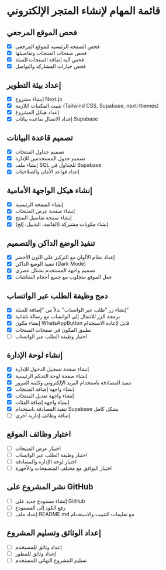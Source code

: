 # قائمة المهام لإنشاء المتجر الإلكتروني

## فحص الموقع المرجعي
- [x] فحص الصفحة الرئيسية للموقع المرجعي
- [x] فحص صفحات المنتجات وتفاصيلها
- [x] فحص آلية إضافة المنتجات للسلة
- [x] فحص خيارات المشاركة والتواصل

## إعداد بيئة التطوير
- [x] إنشاء مشروع Next.js
- [x] تثبيت المكتبات اللازمة (Tailwind CSS, Supabase, next-themes)
- [x] إعداد هيكل المشروع
- [x] إعداد الاتصال بقاعدة بيانات Supabase

## تصميم قاعدة البيانات
- [x] تصميم جداول المنتجات
- [x] تصميم جدول المستخدمين للإدارة
- [x] إنشاء ملف SQL للجداول في Supabase
- [x] إعداد قواعد الأمان والصلاحيات

## إنشاء هيكل الواجهة الأمامية
- [x] إنشاء الصفحة الرئيسية
- [x] إنشاء صفحة عرض المنتجات
- [x] إنشاء صفحة تفاصيل المنتج
- [x] إنشاء مكونات مشتركة (القائمة، التذييل، إلخ)

## تنفيذ الوضع الداكن والتصميم
- [x] إعداد نظام الألوان مع التركيز على اللون الأخضر
- [x] تنفيذ الوضع الداكن (Dark Mode)
- [x] تصميم واجهة المستخدم بشكل عصري
- [x] جعل الموقع متجاوب مع جميع أحجام الشاشات

## دمج وظيفة الطلب عبر الواتساب
- [x] إنشاء زر "طلب عبر الواتساب" بدلاً من "إضافة للسلة"
- [x] برمجة الزر للانتقال إلى الواتساب مع رسالة تلقائية
- [x] إنشاء مكون WhatsAppButton قابل لإعادة الاستخدام
- [x] تطبيق المكون في صفحات المنتجات
- [ ] اختبار وظيفة الطلب عبر الواتساب

## إنشاء لوحة الإدارة
- [x] إنشاء صفحة تسجيل الدخول للإدارة
- [x] إنشاء صفحة لوحة التحكم الرئيسية
- [x] تنفيذ المصادقة باستخدام البريد الإلكتروني وكلمة المرور
- [x] إنشاء واجهة إضافة المنتجات
- [x] إنشاء واجهة تعديل المنتجات
- [x] إنشاء واجهة إضافة الفئات
- [x] تنفيذ المصادقة باستخدام Supabase بشكل كامل
- [ ] إضافة وظائف إدارية أخرى

## اختبار وظائف الموقع
- [ ] اختبار عرض المنتجات
- [ ] اختبار وظيفة الطلب عبر الواتساب
- [ ] اختبار لوحة الإدارة والمصادقة
- [ ] اختبار التوافق مع مختلف المتصفحات والأجهزة

## نشر المشروع على GitHub
- [ ] إنشاء مستودع جديد على GitHub
- [ ] رفع الكود إلى المستودع
- [ ] إعداد ملف README.md مع تعليمات التثبيت والاستخدام

## إعداد الوثائق وتسليم المشروع
- [ ] إعداد وثائق للمستخدم
- [ ] إعداد وثائق للمطور
- [ ] تسليم المشروع النهائي للمستخدم
